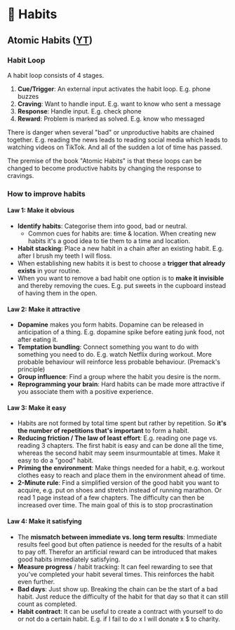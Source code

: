 # 🔄 Habits

## Atomic Habits ([YT](https://www.youtube.com/watch?v=PZ7lDrwYdZc))

### Habit Loop

A habit loop consists of 4 stages.

1. **Cue/Trigger**: An external input activates the habit loop. E.g. phone buzzes
2. **Craving**: Want to handle input. E.g. want to know who sent a message
3. **Response**: Handle input. E.g. check phone
4. **Reward**: Problem is marked as solved. E.g. know who messaged

There is danger when several "bad" or unproductive habits are chained together. E.g. reading the news leads to reading social media which leads to watching videos on TikTok. And all of the sudden a lot of time has passed.

The premise of the book "Atomic Habits" is that these loops can be changed to become productive habits by changing the response to cravings.

### How to improve habits

#### Law 1: Make it obvious

* **Identify habits**: Categorise them into good, bad or neutral.
  * Common cues for habits are: time & location. When creating new habits it's a good idea to tie them to a time and location.
* **Habit stacking**: Place a new habit in a chain after an existing habit. E.g. after I brush my teeth I will floss.
* When establishing new habits it is best to choose a **trigger that already exists** in your routine.
* When you want to remove a bad habit one option is to **make it invisible** and thereby removing the cues. E.g. put sweets in the cupboard instead of having them in the open.

#### Law 2: Make it attractive

* **Dopamine** makes you form habits. Dopamine can be released in anticipation of a thing. E.g. dopamine spike before eating junk food, not after eating it.
* **Temptation bundling**: Connect something you want to do with something you need to do. E.g. watch Netflix during workout. More probable behaviour will reinforce less probable behaviour. (Premack's principle)
* **Group influence**: Find a group where the habit you desire is the norm.
* **Reprogramming your brain**: Hard habits can be made more attractive if you associate them with a positive experience.

#### Law 3: Make it easy

* Habits are not formed by total time spent but rather by repetition. So **it's the number of repetitions that's important** to form a habit.
* **Reducing friction / The law of least effort**: E.g. reading one page vs. reading 3 chapters. The first habit is easy and can be done all the time, whereas the second habit may seem insurmountable at times. Make it easy to do a "good" habit.
* **Priming the environment**: Make things needed for a habit, e.g. workout clothes easy to reach and place them in the environment ahead of time.
* **2-Minute rule**: Find a simplified version of the good habit you want to acquire, e.g. put on shoes and stretch instead of running marathon. Or read 1 page instead of a few chapters. The difficulty can then be increased over time. The main goal of this is to stop procrastination

#### Law 4: Make it satisfying

* The **mismatch between immediate vs. long term results**: Immediate results feel good but often patience is needed for the results of a habit to pay off. Therefor an artificial reward can be introduced that makes good habits immediately satisfying.
* **Measure progress** / habit tracking: It can feel rewarding to see that you've completed your habit several times. This reinforces the habit even further.
* **Bad days**: Just show up. Breaking the chain can be the start of a bad habit. Just reduce the difficulty of the habit for that day so that it can still count as completed.
* **Habit contract**: It can be useful to create a contract with yourself to do or not do a certain habit. E.g. if I fail to do x I will donate x $ to charity.&#x20;
